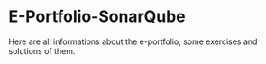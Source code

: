 # E-Portfolio-SonarQube
Here are all informations about the e-portfolio, some exercises and solutions of them.
